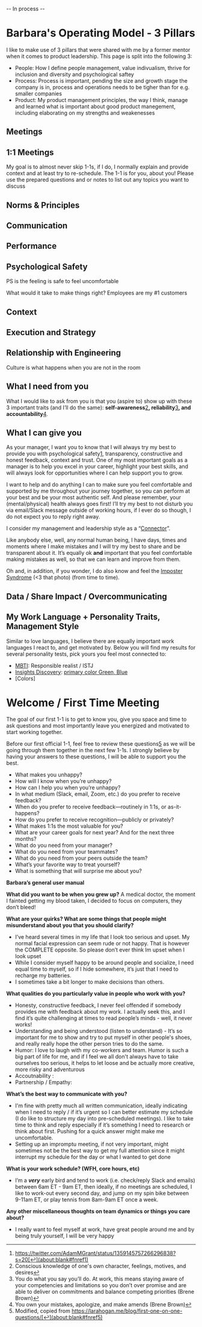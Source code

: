 -- In process --

# Barbara's Operating Model - 3 Pillars

I like to make use of 3 pillars that were shared with me by a former mentor when it comes to product leadership.
This page is split into the following 3:

- People: How I define people management, value indivualism, thrive for inclusion and diversity and psychological saftey
- Process: Process is important, pending the size and growth stage the company is in, process and operations needs to be tigher than for e.g. smaller companies
- Product: My product management principles, the way I think, manage and learned what is important about good product manegement, including elaborating on my strengths and weakenesses

## Meetings

## 1:1 Meetings
My goal is to almost never skip 1-1s, if I do, I normally explain and provide context and at least try to re-schedule. The 1-1 is for you, about you! Please use the prepared questions and or notes to list out any topics you want to discuss

## Norms & Principles

## Communication

## Performance

## Psychological Safety

PS is the feeling is safe to feel uncomfortable

What would it take to make things right?
Employees are my #1 customers

## Context

## Execution and Strategy

## Relationship with Engineering
Culture is what happens when you are not in the room

## What I need from you
What I would like to ask from you is that you (aspire to) show up with these 3 important traits (and I’ll do the same): **self-awareness**[2](about:blank#fn2)**, reliability**[3](about:blank#fn3)**, and accountability**[4](about:blank#fn4).

## What I can give you
As your manager, I want you to know that I will always try my best to provide you with psychological safety[1](about:blank#fn1), transparency, constructive and honest feedback, context and trust. One of my most important goals as a manager is to help you excel in your career, highlight your best skills, and will always look for opportunities where I can help support you to grow. 

I want to help and do anything I can to make sure you feel comfortable and supported by me throughout your journey together, so you can perform at your best and be your most authentic self. And please remember, your (mental/physical) health always goes first! I’ll try my best to not disturb you via email/Slack message outside of working hours, if I ever do so though, I do not expect you to reply right away.

I consider my management and leadership style as a “[Connector](https://www.gartner.com/en/human-resources/insights/publications/connector-manager)”.

Like anybody else, well, any normal human being, I have days, times and moments where I make mistakes and I will try my best to share and be transparent about it. It’s equally ok **and** important that you feel comfortable making mistakes as well, so that we can learn and improve from them.

Oh and, in addition, if you wonder, I do also know and feel the [Imposter Syndrome](https://drive.google.com/file/d/1pSfKUC2fhCmEzQ_mX9kdyHUmZi6xoQuh/view?usp=sharing) (<3 that photo) (from time to time).

## Data / Share Impact / Overcommunicating

## My Work Language + Personality Traits, Management Style

Similar to love languages, I believe there are equally important work languages I react to, and get motivated by.
Below you will find my results for several personality tests, pick yours you feel most connected to:

- [MBTI](https://www.mbtionline.com/): Responsible realist / ISTJ
- [Insights Discovery](https://www.insights.com/ca/products/insights-discovery/): [primary color Green, Blue](https://www.wearebowline.com/blog/8-personality-types-a-deeper-dive-into-insights-discovery/)
- [Colors]

# Welcome / First Time Meeting

The goal of our first 1-1 is to get to know you, give you space and time to ask questions and most importantly leave you energized and motivated to start working together.

Before our first official 1-1, feel free to review these questions[5](about:blank#fn5) as we will be going through them together in the next few 1-1s. I strongly believe by having your answers to these questions, I will be able to support you the best.

- What makes you unhappy?
- How will I know when you’re unhappy?
- How can I help you when you’re unhappy?
- In what medium (Slack, email, Zoom, etc.) do you prefer to receive feedback?
- When do you prefer to receive feedback—routinely in 1:1s, or as-it-happens?
- How do you prefer to receive recognition—publicly or privately?
- What makes 1:1s the most valuable for you?
- What are your career goals for next year? And for the next three months?
- What do you need from your manager?
- What do you need from your teammates?
- What do you need from your peers outside the team?
- What’s your favorite way to treat yourself?
- What is something that will surprise me about you?


**Barbara’s general user manual**

**What did you want to be when you grew up?**
A medical doctor, the moment I fainted getting my blood taken, I decided to focus on computers, they don’t bleed!

**What are your quirks? What are some things that people might misunderstand about you that you should clarify?**
- I’ve heard several times in my life that I look too serious and upset. My normal facial expression can seem rude or not happy. That is however the COMPLETE opposite. So please don’t ever think Im upset when I look upset
- While I consider myself happy to be around people and socialize, I need equal time to myself, so if I hide somewhere, it’s just that I need to recharge my batteries.
- I sometimes take a bit longer to make decisions than others.

**What qualities do you particularly value in people who work with you?**
- Honesty, constructive feedback, I never feel offended if somebody provides me with feedback about my work. I actually seek this, and I find it’s quite challenging at times to read people’s minds - well, it never works!
- Understanding and being understood (listen to understand) - It’s so important for me to show and try to put myself in other people's shoes, and really really hope the other person tries to do the same.
- Humor: I love to laugh with my co-workers and team. Humor is such a big part of life for me, and if I feel we all don't always have to take ourselves too serious, it helps to let loose and be actually more creative, more risky and adventurous
- Accoutnability :
- Partnership / Empathy:

**What’s the best way to communicate with you?**
- I'm fine with pretty much all written communication, ideally indicating when I need to reply / if it’s urgent so I can better estimate my schedule (I do like to structure my day into pre-scheduled meetings). I like to take time to think and reply especially if it’s something I need to research or think about first. Pushing for a quick answer might make me uncomfortable.
- Setting up an impromptu meeting, if not very important, might sometimes not be the best way to get my full attention since it might interrupt my schedule for the day or what I wanted to get done

**What is your work schedule? (WFH, core hours, etc)**

- I’m a ***very*** early bird and tend to work (i.e. check/reply Slack and emails) between 6am ET - 9am ET, then ideally, if no meetings are scheduled, I like to work-out every second day, and jump on my spin bike between 9-11am ET, or play tennis from 8am-9am ET once a week.

**Any other miscellaneous thoughts on team dynamics or things you care about?**

- I really want to feel myself at work, have great people around me and by being truly yourself, I will be very happy

---

1. https://twitter.com/AdamMGrant/status/1359145757266296838?s=20[↩︎](about:blank#fnref1)
2. Conscious knowledge of one's own character, feelings, motives, and desires[↩︎](about:blank#fnref2)
3. You do what you say you’ll do. At work, this means staying aware of your competencies and limitations so you don’t over promise and are able to deliver on commitments and balance competing priorities (Brene Brown)[↩︎](about:blank#fnref3)
4. You own your mistakes, apologize, and make amends (Brene Brown)[↩︎](about:blank#fnref4)
5. Modified, copied from https://larahogan.me/blog/first-one-on-one-questions/[↩︎](about:blank#fnref5)